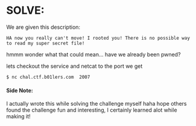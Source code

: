 # SOLVE:

We are given this description:
```
HA now you really can't move! I rooted you! There is no possible way to read my super secret file!
```
hmmm wonder what that could mean... have we already been pwned?

lets checkout the service and netcat to the port we get
```
$ nc chal.ctf.b01lers.com  2007
```


#### Side Note:
I actually wrote this while solving the challenge myself haha
hope others found the challenge fun and interesting, I certainly learned alot while making it!
